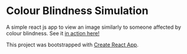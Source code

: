 # Colour Blindness Simulation

A simple react js app to view an image similarly to someone affected by colour blindness. See it [in action here!](https://dsolymosi.github.io/colour-blind)


This project was bootstrapped with [Create React App](https://github.com/facebook/create-react-app).
